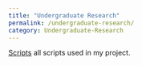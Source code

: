 ```yaml
---
title: "Undergraduate Research"
permalink: /undergraduate-research/
category: Undergraduate-Research
---
```

[Scripts](/scripts/) all scripts used in my project.


